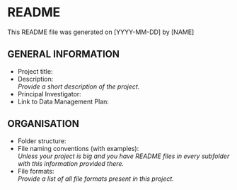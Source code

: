 # README

This README file was generated on [YYYY-MM-DD] by [NAME]

## GENERAL INFORMATION

- Project title:  
- Description:  
  _Provide a short description of the project._
- Principal Investigator:  
- Link to Data Management Plan:  

## ORGANISATION

- Folder structure:  
- File naming conventions (with examples):  
  _Unless your project is big and you have README files in every subfolder with this information provided there._
- File formats:  
  _Provide a list of all file formats present in this project._
